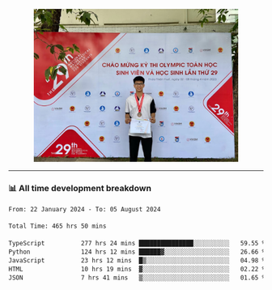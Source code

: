 <p align="center"><img src="asset/header.jpg" width="80%"/></p>

---
<!-- 
<details>
  <summary>📃 My Resume</summary>

### Education

- 📖 **Information Technology**\
📆 10/2021 - present\
📍 **Thang Long University** - Hoang Mai, Hanoi, Vietnam -->

<!-- ### Experience
- 👨‍💻 **Full Stack Web Intern**\
📆 09/2022 - 12/2023\
📍 **TECH 5S** -  Luu Huu Phuong, Phuong My Dinh I, Nam Tu Liem, Hanoi.


- 👨‍💻 **Full Stack Web Fresher**\
📆 1/2022 - 05/2023\
📍 **TECH 5S** -  Luu Huu Phuong, Phuong My Dinh I, Nam Tu Liem, Hanoi.

- 👨‍💻 **Frontend Web Fresher**\
📆 11/2023 - present\
📍 **White Neuron** -  Mau Luong, Ha Dong, Hanoi, Vietnam
</details> -->

### 📊 All time development breakdown

<!--START_SECTION:waka-->

```txt
From: 22 January 2024 - To: 05 August 2024

Total Time: 465 hrs 50 mins

TypeScript          277 hrs 24 mins ███████████████░░░░░░░░░░   59.55 %
Python              124 hrs 12 mins ██████▓░░░░░░░░░░░░░░░░░░   26.66 %
JavaScript          23 hrs 12 mins  █▒░░░░░░░░░░░░░░░░░░░░░░░   04.98 %
HTML                10 hrs 19 mins  ▓░░░░░░░░░░░░░░░░░░░░░░░░   02.22 %
JSON                7 hrs 41 mins   ▒░░░░░░░░░░░░░░░░░░░░░░░░   01.65 %
```

<!--END_SECTION:waka-->
